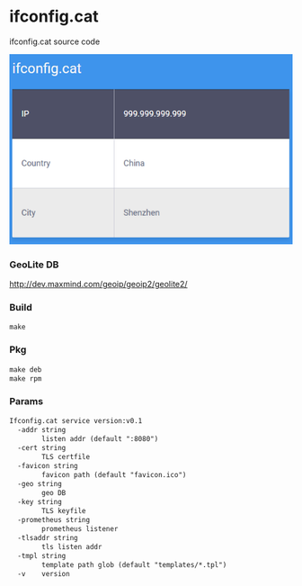 # ifconfig.cat
ifconfig.cat source code

![](https://raw.githubusercontent.com/mengzhuo/ifconfig.cat/master/ifc_screenshot.png)

### GeoLite DB

http://dev.maxmind.com/geoip/geoip2/geolite2/

### Build

```
make
```

### Pkg

```
make deb
make rpm
```

### Params
```
Ifconfig.cat service version:v0.1
  -addr string
    	listen addr (default ":8080")
  -cert string
    	TLS certfile
  -favicon string
    	favicon path (default "favicon.ico")
  -geo string
    	geo DB
  -key string
    	TLS keyfile
  -prometheus string
    	prometheus listener
  -tlsaddr string
    	tls listen addr
  -tmpl string
    	template path glob (default "templates/*.tpl")
  -v	version
```
